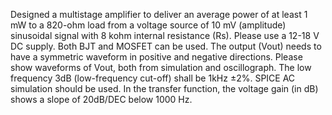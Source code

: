 Designed a multistage amplifier to deliver an average power of at least 1 mW to a 820-ohm load from a voltage
source of 10 mV (amplitude) sinusoidal signal with 8 kohm internal resistance (Rs). Please use a 12-18 V DC
supply. Both BJT and MOSFET can be used. The output (Vout) needs to have a symmetric waveform in positive
and negative directions. Please show waveforms of Vout, both from simulation and oscillograph.
The low frequency 3dB (low-frequency cut-off) shall be 1kHz ±2%. SPICE AC simulation should be used. In the
transfer function, the voltage gain (in dB) shows a slope of 20dB/DEC below 1000 Hz.

